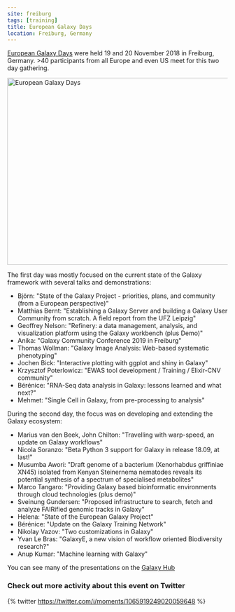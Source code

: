 ```yaml
---
site: freiburg
tags: [training]
title: European Galaxy Days
location: Freiburg, Germany
---
```


[European Galaxy Days](https://galaxyproject.org/events/2018-europe-dev/) were held 19 and 20 November 2018 in Freiburg, Germany. >40 participants from all Europe and even US meet for this two day gathering.

<div class="multiple-img">
<a data-flickr-embed="true" data-header="true" data-footer="true" href="https://www.flickr.com/photos/134305289@N03/shares/95G83s" title="European Galaxy Days"><img src="https://farm2.staticflickr.com/4864/32110601328_22f5b96a96_z_d.jpg" width="640" height="427" alt="European Galaxy Days"></a><script async src="//embedr.flickr.com/assets/client-code.js" charset="utf-8"></script>
</div>

The first day was mostly focused on the current state of the Galaxy framework with several talks and demonstrations:

- Björn: "State of the Galaxy Project - priorities, plans, and community (from a European perspective)"
- Matthias Bernt: "Establishing a Galaxy Server and building a Galaxy User Community from scratch. A field report from the UFZ Leipzig"
- Geoffrey Nelson: "Refinery: a data management, analysis, and visualization platform using the Galaxy workbench (plus Demo)"
- Anika: "Galaxy Community Conference 2019 in Freiburg"
- Thomas Wollman: "Galaxy Image Analysis: Web-based systematic phenotyping"
- Jochen Bick: "Interactive plotting with ggplot and shiny in Galaxy"
- Krzysztof Poterlowicz: "EWAS tool development / Training / Elixir-CNV community"
- Bérénice: "RNA-Seq data analysis in Galaxy: lessons learned and what next?"
- Mehmet: "Single Cell in Galaxy, from pre-processing to analysis"

During the second day, the focus was on developing and extending the Galaxy ecosystem:

- Marius van den Beek, John Chilton: "Travelling with warp-speed, an update on Galaxy workflows"
- Nicola Soranzo: "Beta Python 3 support for Galaxy in release 18.09, at last!"
- Musumba Awori: "Draft genome of a bacterium (Xenorhabdus griffiniae XN45) isolated from Kenyan Steinernema nematodes reveals its potential synthesis of a spectrum of specialised metabolites"
- Marco Tangaro: "Providing Galaxy based bioinformatic environments through cloud technologies (plus demo)"
- Sveinung Gundersen: "Proposed infrastructure to search, fetch and analyze FAIRified genomic tracks in Galaxy"
- Helena: "State of the European Galaxy Project"
- Bérénice: "Update on the Galaxy Training Network"
- Nikolay Vazov: "Two customizations in Galaxy"
- Yvan Le Bras: "GalaxyE, a new vision of workflow oriented Biodiversity research?"
- Anup Kumar: "Machine learning with Galaxy"

You can see many of the presentations on the [Galaxy Hub](https://galaxyproject.org/events/2018-europe-dev/)

### Check out more activity about this event on Twitter

{% twitter https://twitter.com/i/moments/1065919249020059648 %}
